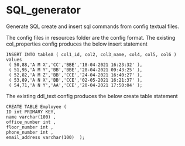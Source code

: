 # SQL_generator

Generate SQL create and insert sql commands from config textual files.

The config files in resources folder are the config format.
The existing col_properties config produces the below insert statement

```
INSERT INTO tableA ( col1_id, col2, col3_name, col4, col5, col6 ) values 
 ( 50,88,'A M X','CC','BBE','18-04-2021 16:23:32' ),
 ( 51,95,'A M Y','BB','BBE','28-04-2021 09:43:25' ),
 ( 52,82,'A M Z','BB','CCE','24-04-2021 16:40:27' ),
 ( 53,89,'A N X','BB','CCE','02-05-2021 16:21:37' ),
 ( 54,71,'A N Y','AA','CCE','20-04-2021 17:50:04' );
 ```
 
 The existing ddl_text config produces the below create table statement
 
 ```
CREATE TABLE Employee (
ID int PRIMARY KEY,
name varchar(100) ,
office_number int ,
floor_number int ,
phone_number int ,
email_address varchar(100)  );
 ```
